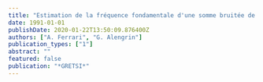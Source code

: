 ```yaml
---
title: "Estimation de la fréquence fondamentale d'une somme bruitée de cisoides de fréquence harmonique"
date: 1991-01-01
publishDate: 2020-01-22T13:50:09.876400Z
authors: ["A. Ferrari", "G. Alengrin"]
publication_types: ["1"]
abstract: ""
featured: false
publication: "*GRETSI*"
---
```


